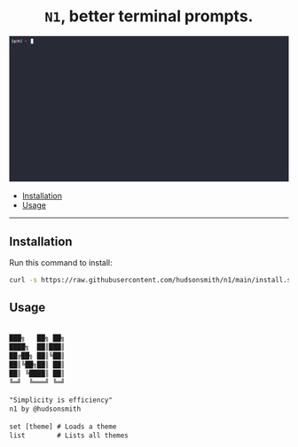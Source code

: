 <div align="center">

# `N1`, better terminal prompts.

</div>

![Gif of using n1 to change themes](./readme_content/demo.gif)

- [Installation](#installation)
- [Usage](#usage)

---

## Installation

Run this command to install:

```bash
curl -s https://raw.githubusercontent.com/hudsonsmith/n1/main/install.sh | bash; source ~/.bashrc; clear; n1
```

## Usage

```

███╗   ██╗ ██╗
████╗  ██║███║
██╔██╗ ██║╚██║
██║╚██╗██║ ██║
██║ ╚████║ ██║
╚═╝  ╚═══╝ ╚═╝

"Simplicity is efficiency"
n1 by @hudsonsmith

set [theme] # Loads a theme
list        # Lists all themes
```
